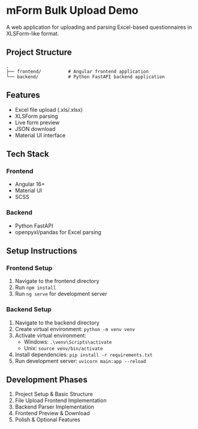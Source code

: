 # mForm Bulk Upload Demo

A web application for uploading and parsing Excel-based questionnaires in XLSForm-like format.

## Project Structure

```
.
├── frontend/          # Angular frontend application
└── backend/           # Python FastAPI backend application
```

## Features

- Excel file upload (.xls/.xlsx)
- XLSForm parsing
- Live form preview
- JSON download
- Material UI interface

## Tech Stack

### Frontend

- Angular 16+
- Material UI
- SCSS

### Backend

- Python FastAPI
- openpyxl/pandas for Excel parsing

## Setup Instructions

### Frontend Setup

1. Navigate to the frontend directory
2. Run `npm install`
3. Run `ng serve` for development server

### Backend Setup

1. Navigate to the backend directory
2. Create virtual environment: `python -m venv venv`
3. Activate virtual environment:
   - Windows: `.\venv\Scripts\activate`
   - Unix: `source venv/bin/activate`
4. Install dependencies: `pip install -r requirements.txt`
5. Run development server: `uvicorn main:app --reload`

## Development Phases

1. Project Setup & Basic Structure
2. File Upload Frontend Implementation
3. Backend Parser Implementation
4. Frontend Preview & Download
5. Polish & Optional Features

